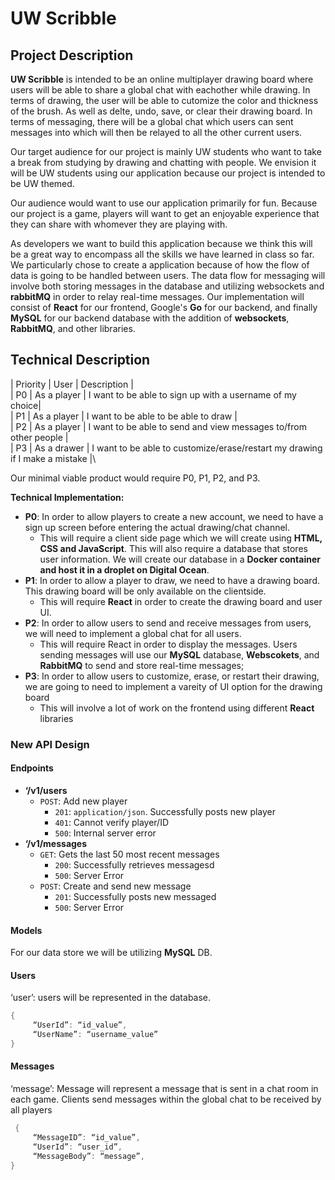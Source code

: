 # UW Scribble

## Project Description

**UW Scribble** is intended to be an online multiplayer drawing board where users will be able to share a global chat with eachother while drawing. In terms of drawing, the user will be able to cutomize the color and thickness of the brush. As well as delte, undo, save, or clear their drawing board. In terms of messaging, there will be a global chat which users can sent messages into which will then be relayed to all the other current users.

Our target audience for our project is mainly UW students who want to take a break from studying by drawing and chatting with people. We envision it will be UW students using our application because our project is intended to be UW themed.

Our audience would want to use our application primarily for fun. Because our project is a game, players will want to get an enjoyable experience that they can share with whomever they are playing with.

As developers we want to build this application because we think this will be a great way to encompass all the skills we have learned in class so far. We particularly chose to create a application because of how the flow of data is going to be handled between users. The data flow for messaging will involve both storing messages in the database and utilizing websockets and **rabbitMQ** in order to relay real-time messages. Our implementation will consist of **React** for our frontend, Google's **Go** for our backend, and finally **MySQL** for our backend database with the addition of **websockets**, **RabbitMQ**, and other libraries.



## Technical Description

| Priority | User | Description |\
| P0 | As a player | I want to be able to sign up with a username of my choice|\
| P1 | As a player | I want to be able to be able to draw |\
| P2 | As a player | I want to be able to send and view messages to/from other people |\
| P3 | As a drawer | I want to be able to customize/erase/restart my drawing if I make a mistake |\

Our minimal viable product would require P0, P1, P2, and P3.

**Technical Implementation:**

* **P0**: In order to allow players to create a new account, we need to have a sign up screen before entering the actual drawing/chat channel.
  * This will require a client side page which we will create using **HTML, CSS and JavaScript**. This will also require a database that stores user information. We will create our database in a **Docker container and host it in a droplet on Digital Ocean**.
* **P1**: In order to allow a player to draw, we need to have a drawing board. This drawing board will be only available on the clientside.
  * This will require **React** in order to create the drawing board and user UI.
* **P2**: In order to allow users to send and receive messages from users, we will need to implement a global chat for all users.
  * This will require React in order to display the messages. Users sending messages will use our **MySQL** database, **Webscokets**, and **RabbitMQ** to send and store real-time messages;
* **P3**: In order to allow users to customize, erase, or restart their drawing, we are going to need to implement a vareity of UI option for the drawing board
  * This will involve a lot of work on the frontend using different **React** libraries 

### New API Design

#### Endpoints

* **‘/v1/users**
  * `POST`: Add new player
    * `201`: `application/json`. Successfully posts new player
    * `401`: Cannot verify player/ID
    * `500`: Internal server error
* **‘/v1/messages**
  * `GET`: Gets the last 50 most recent messages
    * `200`: Successfully retrieves messagesd
    * `500`: Server Error
  * `POST`: Create and send new message
    * `201`: Successfully posts new messaged
    * `500`: Server Error

#### Models

For our data store we will be utilizing **MySQL** DB.

#### Users

‘user’: users will be represented in the database.

```go
{
     “UserId”: “id_value”,
     “UserName”: “username_value”
}
```


#### Messages

‘message’: Message will represent a message that is sent in a chat room in each game. Clients send messages within the global chat to be received by all players

```go
 {
     “MessageID”: “id_value”,
     “UserId”: “user_id”,
     “MessageBody”: “message”,
}
```
